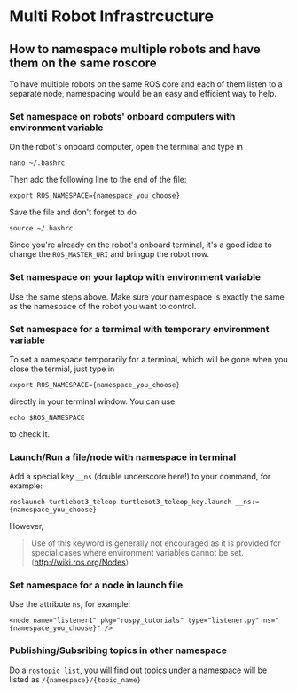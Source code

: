 # Multi Robot Infrastrcucture

## How to namespace multiple robots and have them on the same roscore

To have multiple robots on the same ROS core and each of them listen to a separate node, namespacing would be an easy and efficient way to help.

### Set namespace on robots' onboard computers with environment variable

On the robot's onboard computer, open the terminal and type in

`nano ~/.bashrc`

Then add the following line to the end of the file:

`export ROS_NAMESPACE={namespace_you_choose}`

Save the file and don't forget to do

`source ~/.bashrc`

Since you're already on the robot's onboard terminal, it's a good idea to change the `ROS_MASTER_URI` and bringup the robot now.

### Set namespace on your laptop with environment variable

Use the same steps above. Make sure your namespace is exactly the same as the namespace of the robot you want to control.

### Set namespace for a termimal with temporary environment variable

To set a namespace temporarily for a terminal, which will be gone when you close the termial, just type in

`export ROS_NAMESPACE={namespace_you_choose}`

directly in your terminal window. You can use

`echo $ROS_NAMESPACE`

to check it.

### Launch/Run a file/node with namespace in terminal

Add a special key `__ns` (double underscore here!) to your command, for example:

`roslaunch turtlebot3_teleop turtlebot3_teleop_key.launch __ns:={namespace_you_choose}`

However,

> Use of this keyword is generally not encouraged as it is provided for special cases where environment variables cannot be set. (http://wiki.ros.org/Nodes)

### Set namespace for a node in launch file

Use the attribute `ns`, for example:

`<node name="listener1" pkg="rospy_tutorials" type="listener.py" ns="{namespace_you_choose}" />`

### Publishing/Subsribing topics in other namespace

Do a `rostopic list`, you will find out topics under a namespace will be listed as `/{namespace}/{topic_name}`
